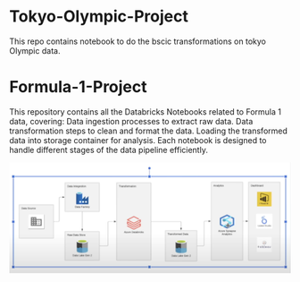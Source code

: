 # Tokyo-Olympic-Project
This repo contains notebook to do the bscic transformations on tokyo Olympic data.
# Formula-1-Project
This repository contains all the Databricks Notebooks related to Formula 1 data, covering:  Data ingestion processes to extract raw data. Data transformation steps to clean and format the data. Loading the transformed data into storage container for analysis. Each notebook is designed to handle different stages of the data pipeline efficiently.

<p align="center">
  <img src="Tokyo-Olympic/Screenshot 2024-08-16 181245.png" width="1200" alt="accessibility text">
</p>
